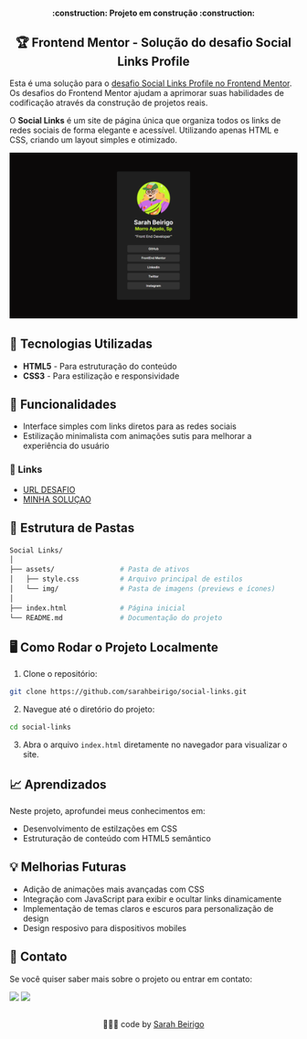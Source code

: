 <h4 align="center"> 
    :construction:  Projeto em construção  :construction:
</h4>

<h2 align="center">🏆 Frontend Mentor - Solução do desafio Social Links Profile</h2>


Esta é uma solução para o [desafio Social Links Profile no Frontend Mentor](https://www.frontendmentor.io/challenges/social-links-profile-UG32l9m6dQ). Os desafios do Frontend Mentor ajudam a aprimorar suas habilidades de codificação através da construção de projetos reais.

O **Social Links** é um site de página única que organiza todos os links de redes sociais de forma elegante e acessível. 
Utilizando apenas HTML e CSS, criando um layout simples e otimizado.

![Bikcraft Preview](./assets/images/preview.png)

## 🔧 Tecnologias Utilizadas

- **HTML5** - Para estruturação do conteúdo
- **CSS3** - Para estilização e responsividade

## 🚀 Funcionalidades

- Interface simples com links diretos para as redes sociais
- Estilização minimalista com animações sutis para melhorar a experiência do usuário

### 🔗 Links
- [URL DESAFIO](https://sua-url-de-solucao.com)
- [MINHA SOLUÇAO](https://social-links-seven-eta.vercel.app/)

## 📂 Estrutura de Pastas

```bash
Social Links/
│
├── assets/                # Pasta de ativos
│   ├── style.css          # Arquivo principal de estilos
│   └── img/               # Pasta de imagens (previews e ícones)
│
├── index.html             # Página inicial
└── README.md              # Documentação do projeto
```

## 🖥️ Como Rodar o Projeto Localmente

1. Clone o repositório:

```bash
git clone https://github.com/sarahbeirigo/social-links.git
```

2. Navegue até o diretório do projeto:

```bash
cd social-links
```

3. Abra o arquivo `index.html` diretamente no navegador para visualizar o site.

## 📈 Aprendizados

Neste projeto, aprofundei meus conhecimentos em:

- Desenvolvimento de estilzações em CSS
- Estruturação de conteúdo com HTML5 semântico

## 💡 Melhorias Futuras

- Adição de animações mais avançadas com CSS
- Integração com JavaScript para exibir e ocultar links dinamicamente
- Implementação de temas claros e escuros para personalização de design
- Design resposivo para dispositivos mobiles

## 📝 Contato

Se você quiser saber mais sobre o projeto ou entrar em contato:

<a href = "mailto:sarahcbeirigo@gmail.com"><img src="https://img.shields.io/badge/Gmail-D14836?style=for-the-badge&logo=gmail&logoColor=white" target="_blank"></a>
<a href="https://www.linkedin.com/in/sarah-beirigo/" target="_blank"><img src="https://img.shields.io/badge/-LinkedIn-%230077B5?style=for-the-badge&logo=linkedin&logoColor=white" target="_blank"></a>

##
<p align="center">👩🏼‍💻 code by <a href="https://github.com/sarahbeirigo">Sarah Beirigo</a></p>

